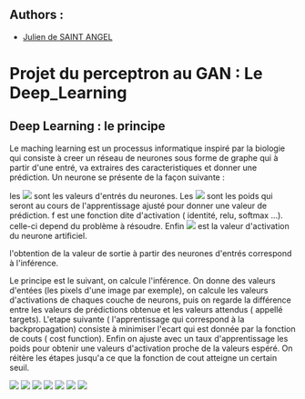 
## Authors : 
 
* [Julien de SAINT ANGEL](mailto:juliencine17@gmail.com)

# Projet du perceptron au GAN : Le Deep_Learning 
## Deep Learning : le principe 
Le maching learning est un processus informatique inspiré par la biologie qui consiste à creer un réseau de neurones sous forme de graphe qui à partir d'une entré, va extraires des caracteristiques et donner une prédiction. Un neurone se présente de la façon suivante :



les <img src="https://render.githubusercontent.com/render/math?math=x_i"> sont les valeurs d'entrés du neurones. Les <img src="https://render.githubusercontent.com/render/math?math=w_i"> sont les poids qui seront au cours de l'apprentissage ajusté pour donner une valeur de prédiction. f est une fonction dite d'activation ( identité, relu, softmax ...). celle-ci depend du problème à résoudre. Enfin <img src="https://render.githubusercontent.com/render/math?math=y"> est la valeur d'activation du neurone artificiel. 

l'obtention de la valeur de sortie à partir des neurones d'entrés correspond à l'inférence. 

Le principe est le suivant, on calcule l'inférence. On donne des valeurs d'entées (les pixels d'une image par exemple), on calcule les valeurs d'activations de chaques couche de neurons, puis on regarde la différence entre les valeurs de prédictions obtenue et les valeurs attendus ( appellé targets). 
L'etape suivante ( l'apprentissage qui correspond à la backpropagation) consiste à minimiser l'ecart qui est donnée par la fonction de couts ( cost function). Enfin on ajuste avec un taux d'apprentissage les poids pour obtenir une valeurs d'activation proche de la valeurs espéré. On réitère les étapes jusqu'a ce que la fonction de cout atteigne un certain seuil. 



<img src="https://render.githubusercontent.com/render/math?math= x_1 ">
<img src="https://render.githubusercontent.com/render/math?math= x_2 ">
<img src="https://render.githubusercontent.com/render/math?math= x_n ">
<img src="https://render.githubusercontent.com/render/math?math= w_1 ">
<img src="https://render.githubusercontent.com/render/math?math= w_2 ">
<img src="https://render.githubusercontent.com/render/math?math= w_n ">
<img src="https://render.githubusercontent.com/render/math?math= f(\sum_{î} w_i x_i + b_i) ">
